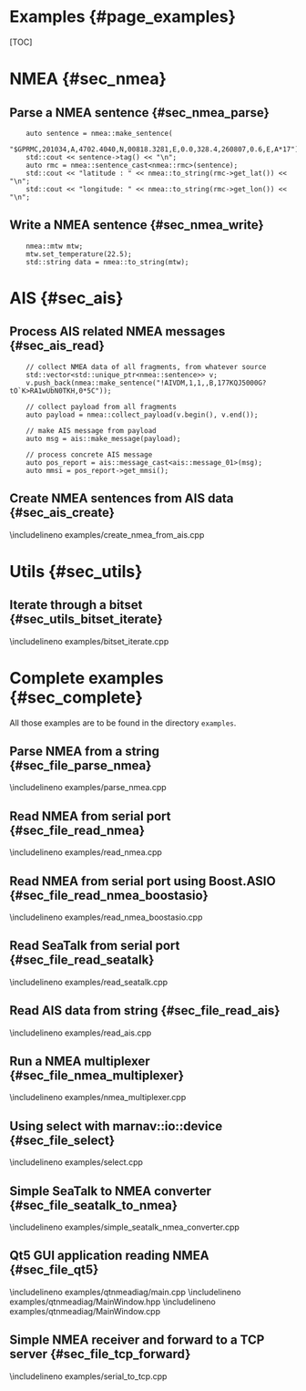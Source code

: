 Examples {#page_examples}
========

[TOC]

NMEA {#sec_nmea}
====

Parse a NMEA sentence {#sec_nmea_parse}
---------------------

~~~~~~~~~~~~~{.cpp}
	auto sentence = nmea::make_sentence(
		"$GPRMC,201034,A,4702.4040,N,00818.3281,E,0.0,328.4,260807,0.6,E,A*17");
	std::cout << sentence->tag() << "\n";
	auto rmc = nmea::sentence_cast<nmea::rmc>(sentence);
	std::cout << "latitude : " << nmea::to_string(rmc->get_lat()) << "\n";
	std::cout << "longitude: " << nmea::to_string(rmc->get_lon()) << "\n";
~~~~~~~~~~~~~


Write a NMEA sentence {#sec_nmea_write}
---------------------

~~~~~~~~~~~~~{.cpp}
	nmea::mtw mtw;
	mtw.set_temperature(22.5);
	std::string data = nmea::to_string(mtw);
~~~~~~~~~~~~~

AIS {#sec_ais}
===

Process AIS related NMEA messages {#sec_ais_read}
---------------------------------

~~~~~~~~~~~~~{.cpp}
	// collect NMEA data of all fragments, from whatever source
	std::vector<std::unique_ptr<nmea::sentence>> v;
	v.push_back(nmea::make_sentence("!AIVDM,1,1,,B,177KQJ5000G?tO`K>RA1wUbN0TKH,0*5C"));

	// collect payload from all fragments
	auto payload = nmea::collect_payload(v.begin(), v.end());

	// make AIS message from payload
	auto msg = ais::make_message(payload);

	// process concrete AIS message
	auto pos_report = ais::message_cast<ais::message_01>(msg);
	auto mmsi = pos_report->get_mmsi();
~~~~~~~~~~~~~


Create NMEA sentences from AIS data {#sec_ais_create}
-----------------------------------
\includelineno examples/create_nmea_from_ais.cpp

Utils {#sec_utils}
=====

Iterate through a bitset {#sec_utils_bitset_iterate}
------------------------
\includelineno examples/bitset_iterate.cpp

Complete examples {#sec_complete}
=================

All those examples are to be found in the directory `examples`.

Parse NMEA from a string {#sec_file_parse_nmea}
------------------------
\includelineno examples/parse_nmea.cpp

Read NMEA from serial port {#sec_file_read_nmea}
--------------------------
\includelineno examples/read_nmea.cpp

Read NMEA from serial port using Boost.ASIO {#sec_file_read_nmea_boostasio}
-------------------------------------------
\includelineno examples/read_nmea_boostasio.cpp

Read SeaTalk from serial port {#sec_file_read_seatalk}
-----------------------------
\includelineno examples/read_seatalk.cpp

Read AIS data from string {#sec_file_read_ais}
-------------------------
\includelineno examples/read_ais.cpp

Run a NMEA multiplexer {#sec_file_nmea_multiplexer}
----------------------
\includelineno examples/nmea_multiplexer.cpp

Using select with marnav::io::device {#sec_file_select}
------------------------------------
\includelineno examples/select.cpp

Simple SeaTalk to NMEA converter {#sec_file_seatalk_to_nmea}
--------------------------------
\includelineno examples/simple_seatalk_nmea_converter.cpp

Qt5 GUI application reading NMEA {#sec_file_qt5}
--------------------------------
\includelineno examples/qtnmeadiag/main.cpp
\includelineno examples/qtnmeadiag/MainWindow.hpp
\includelineno examples/qtnmeadiag/MainWindow.cpp

Simple NMEA receiver and forward to a TCP server {#sec_file_tcp_forward}
------------------------------------------------
\includelineno examples/serial_to_tcp.cpp

